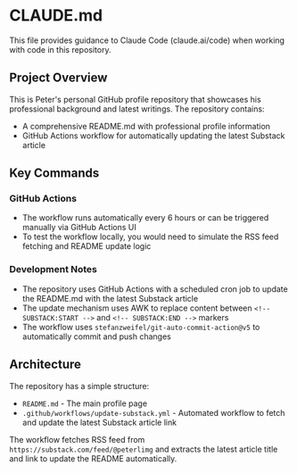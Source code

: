 # CLAUDE.md

This file provides guidance to Claude Code (claude.ai/code) when working with code in this repository.

## Project Overview

This is Peter's personal GitHub profile repository that showcases his professional background and latest writings. The repository contains:
- A comprehensive README.md with professional profile information
- GitHub Actions workflow for automatically updating the latest Substack article

## Key Commands

### GitHub Actions
- The workflow runs automatically every 6 hours or can be triggered manually via GitHub Actions UI
- To test the workflow locally, you would need to simulate the RSS feed fetching and README update logic

### Development Notes
- The repository uses GitHub Actions with a scheduled cron job to update the README.md with the latest Substack article
- The update mechanism uses AWK to replace content between `<!-- SUBSTACK:START -->` and `<!-- SUBSTACK:END -->` markers
- The workflow uses `stefanzweifel/git-auto-commit-action@v5` to automatically commit and push changes

## Architecture

The repository has a simple structure:
- `README.md` - The main profile page
- `.github/workflows/update-substack.yml` - Automated workflow to fetch and update the latest Substack article link

The workflow fetches RSS feed from `https://substack.com/feed/@peterlimg` and extracts the latest article title and link to update the README automatically.